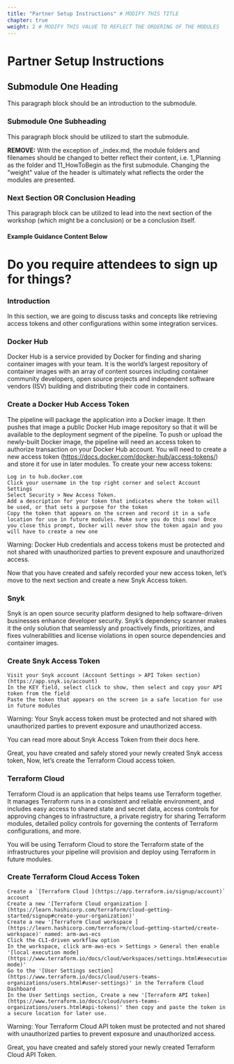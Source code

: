 ```yaml
---
title: "Partner Setup Instructions" # MODIFY THIS TITLE
chapter: true
weight: 2 # MODIFY THIS VALUE TO REFLECT THE ORDERING OF THE MODULES
---
```


# Partner Setup Instructions <!-- MODIFY THIS HEADING -->

## Submodule One Heading <!-- MODIFY THIS SUBHEADING -->

This paragraph block should be an introduction to the submodule.

### Submodule One Subheading <!-- MODIFY THIS SUBHEADING -->
This paragraph block should be utilized to start the submodule. 


**REMOVE:** With the exception of _index.md, the module folders and filenames should be changed to better reflect their content, i.e. 1_Planning as the folder and 11_HowToBegin as the first submodule. Changing the "weight" value of the header is ultimately what reflects the order the modules are presented.



### Next Section OR Conclusion Heading <!-- MODIFY THIS HEADING -->
This paragraph block can be utilized to lead into the next section of the workshop (which might be a conclusion) or be a conclusion itself.

#### Example Guidance Content Below


# Do you require attendees to sign up for things? <!-- MODIFY THIS HEADING -->


### Introduction <!-- MODIFY THIS HEADING -->
In this section, we are going to discuss tasks and concepts like retrieving access tokens and other configurations within some integration services.


### Docker Hub <!-- MODIFY THIS HEADING -->

Docker Hub is a service provided by Docker for finding and sharing container images with your team. It is the world’s largest repository of container images with an array of content sources including container community developers, open source projects and independent software vendors (ISV) building and distributing their code in containers.


### Create a Docker Hub Access Token <!-- MODIFY THIS HEADING -->

The pipeline will package the application into a Docker image. It then pushes that image a public Docker Hub image repository so that it will be available to the deployment segment of the pipeline. To push or upload the newly-built Docker image, the pipeline will need an access token to authorize transaction on your Docker Hub account. You will need to create a new access token (https://docs.docker.com/docker-hub/access-tokens/) and store it for use in later modules. To create your new access tokens:

    Log in to hub.docker.com
    Click your username in the top right corner and select Account Settings
    Select Security > New Access Token.
    Add a description for your token that indicates where the token will be used, or that sets a purpose for the token
    Copy the token that appears on the screen and record it in a safe location for use in future modules. Make sure you do this now! Once you close this prompt, Docker will never show the token again and you will have to create a new one

Warning: Docker Hub credentials and access tokens must be protected and not shared with unauthorized parties to prevent exposure and unauthorized access.

Now that you have created and safely recorded your new access token, let’s move to the next section and create a new Snyk Access token.

### Snyk <!-- MODIFY THIS HEADING -->
Snyk is an open source security platform designed to help software-driven businesses enhance developer security. Snyk’s dependency scanner makes it the only solution that seamlessly and proactively finds, prioritizes, and fixes vulnerabilities and license violations in open source dependencies and container images.

### Create Snyk Access Token <!-- MODIFY THIS HEADING -->

    Visit your Snyk account (Account Settings > API Token section) (https://app.snyk.io/account)
    In the KEY field, select click to show, then select and copy your API token from the field
    Paste the token that appears on the screen in a safe location for use in future modules

Warning: Your Snyk access token must be protected and not shared with unauthorized parties to prevent exposure and unauthorized access.

You can read more about Snyk Access Token from their docs here.

Great, you have created and safely stored your newly created Snyk access token, Now, let’s create the Terraform Cloud access token.


### Terraform Cloud <!-- MODIFY THIS HEADING -->

Terraform Cloud is an application that helps teams use Terraform together. It manages Terraform runs in a consistent and reliable environment, and includes easy access to shared state and secret data, access controls for approving changes to infrastructure, a private registry for sharing Terraform modules, detailed policy controls for governing the contents of Terraform configurations, and more.

You will be using Terraform Cloud to store the Terraform state of the infrastructures your pipeline will provision and deploy using Terraform in future modules.

### Create Terraform Cloud Access Token <!-- MODIFY THIS HEADING -->

    Create a `[Terraform Cloud ](https://app.terraform.io/signup/account)` account
    Create a new '[Terraform Cloud organization ] (https://learn.hashicorp.com/terraform/cloud-getting-started/signup#create-your-organization)'
    Create a new '[Terraform Cloud workspace ] (https://learn.hashicorp.com/terraform/cloud-getting-started/create-workspace)' named: arm-aws-ecs
    Click the CLI-driven workflow option
    In the workspace, click arm-aws-ecs > Settings > General then enable '[local execution mode] (https://www.terraform.io/docs/cloud/workspaces/settings.html#execution-mode)'
    Go to the '[User Settings section] (https://www.terraform.io/docs/cloud/users-teams-organizations/users.html#user-settings)' in the Terraform Cloud Dashboard
    In the User Settings section, Create a new '[Terraform API token] (https://www.terraform.io/docs/cloud/users-teams-organizations/users.html#api-tokens)' then copy and paste the token in a secure location for later use.

Warning: Your Terraform Cloud API token must be protected and not shared with unauthorized parties to prevent exposure and unauthorized access.

Great, you have created and safely stored your newly created Terraform Cloud API Token.
